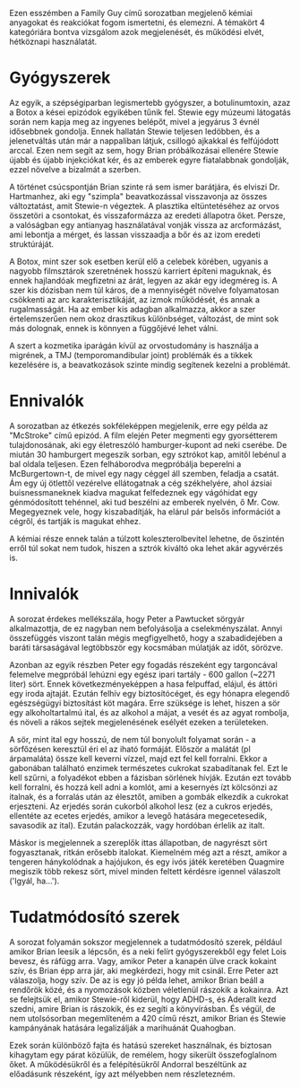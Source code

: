 Ezen esszémben a Family Guy című sorozatban megjelenő kémiai anyagokat és reakciókat fogom ismertetni, és elemezni. A témakört 4 kategóriára bontva vizsgálom azok megjelenését, és működési elvét, hétköznapi használatát.
# Gyógyszerek
Az egyik, a szépségiparban legismertebb gyógyszer, a botulinumtoxin, azaz a Botox a kései epizódok egyikében tűnik fel. Stewie egy múzeumi látogatás során nem kapja meg az ingyenes belépőt, mivel a jegyárus 3 évnél idősebbnek gondolja. Ennek hallatán Stewie teljesen ledöbben, és a jelenetváltás után már a nappaliban látjuk, csillogó ajkakkal és felfújódott arccal. Ezen nem segít az sem, hogy Brian próbálkozásai ellenére Stewie újabb és újabb injekciókat kér, és az emberek egyre fiatalabbnak gondolják, ezzel növelve a bizalmát a szerben.

A történet csúcspontján Brian szinte rá sem ismer barátjára, és elviszi Dr. Hartmanhez, aki egy "szimpla" beavatkozással visszavonja az összes változtatást, amit Stewie-n végeztek. A plasztika eltüntetéséhez az orvos összetöri a csontokat, és visszaformázza az eredeti állapotra őket. Persze, a valóságban egy antianyag használatával vonják vissza az arcformázást, ami lebontja a mérget, és lassan visszaadja a bőr és az izom eredeti struktúráját.

A Botox, mint szer sok esetben kerül elő a celebek körében, ugyanis a nagyobb filmsztárok szeretnének hosszú karriert építeni maguknak, és ennek hajlandóak megfizetni az árát, legyen az akár egy idegméreg is. A szer kis dózisban nem túl káros, de a mennyiségét növelve folyamatosan csökkenti az arc karakterisztikáját, az izmok működését, és annak a rugalmasságát. Ha az ember kis adagban alkalmazza, akkor a szer értelemszerűen nem okoz drasztikus különbséget, változást, de mint sok más dolognak, ennek is könnyen a függőjévé lehet válni.

A szert a kozmetika iparágán kívül az orvostudomány is használja a migrének, a TMJ (temporomandibular joint) problémák és a tikkek kezelésére is, a beavatkozások szinte mindig segítenek kezelni a problémát.
# Ennivalók
A sorozatban az étkezés sokféleképpen megjelenik, erre egy példa az "McStroke" című epizód. A film elején Peter megmenti egy gyorsétterem tulajdonosának, aki egy életreszóló hamburger-kupont ad neki cserébe. De miután 30 hamburgert megeszik sorban, egy sztrókot kap, amitől lebénul a bal oldala teljesen. Ezen felháborodva megpróbálja beperelni a McBurgertown-t, de mivel egy nagy céggel áll szemben, feladja a csatát. Ám egy új ötlettől vezérelve ellátogatnak a cég székhelyére, ahol ázsiai buisnessmaneknek kiadva magukat felfedeznek egy vágóhidat egy génmódosított tehénnel, aki tud beszélni az emberek nyelvén, ő Mr. Cow. Megegyeznek vele, hogy kiszabadítják, ha elárul pár belsős információt a cégről, és tartják is magukat ehhez.

A kémiai része ennek talán a túlzott koleszterolbevitel lehetne, de őszintén erről túl sokat nem tudok, hiszen a sztrók kiváltó oka lehet akár agyvérzés is.
# Innivalók
A sorozat érdekes mellékszála, hogy Peter a Pawtucket sörgyár alkalmazottja, de ez nagyban nem befolyásolja a cselekményszálat. Annyi összefüggés viszont talán mégis megfigyelhető, hogy a szabadidejében a baráti társaságával legtöbbször egy kocsmában múlatják az időt, sörözve.

Azonban az egyik részben Peter egy fogadás részeként egy targoncával felemelve megpróbál lehúzni egy egész ipari tartály - 600 gallon (~2271 liter) sört. Ennek következményeképpen a hasa felpuffad, elájul, és áttöri egy iroda ajtaját. Ezután felhív egy biztosítócéget, és egy hónapra elegendő egészségügyi biztosítást köt magára.
Erre szüksége is lehet, hiszen a sör egy alkoholtartalmú ital, és az alkohol a májat, a vesét és az agyat rombolja, és növeli a rákos sejtek megjelenésének esélyét ezeken a területeken.

A sör, mint ital egy hosszú, de nem túl bonyolult folyamat során - a sörfőzésen keresztül éri el az iható formáját. Először a malátát (pl árpamaláta) össze kell keverni vízzel, majd ezt fel kell forralni. Ekkor a gabonában található enzimek természetes cukrokat szabadítanak fel. Ezt le kell szűrni, a folyadékot ebben a fázisban sörlének hívják. Ezután ezt tovább kell forralni, és hozzá kell adni a komlót, ami a kesernyés ízt kölcsönzi az italnak, és a forralás után az élesztőt, amiben a gombák elkezdik a cukrokat erjeszteni. Az erjedés során cukorból alkohol lesz (ez a cukros erjedés, ellentéte az ecetes erjedés, amikor a levegő hatására megecetesedik, savasodik az ital). Ezután palackozzák, vagy hordóban érlelik az italt.

Máskor is megjelennek a szereplők ittas állapotban, de nagyrészt sört fogyasztanak, ritkán erősebb italokat. Kiemelném még azt a részt, amikor a tengeren hánykolódnak a hajójukon, és egy ivós játék keretében Quagmire megiszik több rekesz sört, mivel minden feltett kérdésre igennel válaszolt ('Igyál, ha...').
# Tudatmódosító szerek
A sorozat folyamán sokszor megjelennek a tudatmódosító szerek, például amikor Brian leesik a lépcsőn, és a neki felírt gyógyszerekből egy felet Lois bevesz, és ráfügg arra.
Vagy, amikor Peter a kanapén ülve crack kokaint szív, és Brian épp arra jár, aki megkérdezi, hogy mit csinál. Erre Peter azt válaszolja, hogy szív.
De az is egy jó példa lehet, amikor Brian beáll a rendőrök közé, és a nyomozások közben véletlenül rászokik a kokainra.
Azt se felejtsük el, amikor Stewie-ről kiderül, hogy ADHD-s, és Aderallt kezd szedni, amire Brian is rászokik, és ez segíti a könyvírásban.
És végül, de nem utolsósorban megemlíteném a 420 című részt, amikor Brian és Stewie kampányának hatására legalizálják a marihuánát Quahogban.

Ezek során különböző fajta és hatású szereket használnak, és biztosan kihagytam egy párat közülük, de remélem, hogy sikerült összefoglalnom őket. A működésükről és a felépítésükről Andorral beszéltünk az előadásunk részeként, így azt mélyebben nem részletezném.